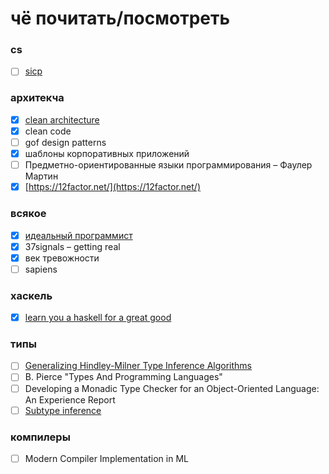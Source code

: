 # чё почитать/посмотреть

### cs
- [ ] [sicp](http://newstar.rinet.ru/~goga/sicp/sicp.pdf)

### архитекча
- [x] [clean architecture](https://www.twirpx.com/file/2334249/)
- [x] clean code
- [ ] gof design patterns
- [x] шаблоны корпоративных приложений
- [ ] Предметно-ориентированные языки программирования – Фаулер Мартин
- [x] [https://12factor.net/](https://12factor.net/)

### всякое
- [x] [идеальный программист](https://www.bambook.com/book/rus/idealnyiy-programmist-kak-stat-professionalom-razrabotki-po-1807659?gclid=CjwKCAiAhc7yBRAdEiwAplGxX9Cwg_yIGSStY8sw7SNaERhGAkY7A25BM2gPCuRqWA20vBVHF2C0VBoCP0QQAvD_BwE)
- [x] 37signals – getting real
- [x] век тревожности
- [ ] sapiens

### хаскель

- [x] [learn you a haskell for a great good](http://learnyouahaskell.com/)

### типы

- [ ] [Generalizing Hindley-Milner Type Inference Algorithms](http://citeseerx.ist.psu.edu/viewdoc/download?doi=10.1.1.18.9348&rep=rep1&type=pdf)
- [ ] B. Pierce "Types And Programming Languages"
- [ ] Developing a Monadic Type Checker for an
Object-Oriented Language: An Experience Report
- [ ] [Subtype inference](https://blog.polybdenum.com/2020/07/04/subtype-inference-by-example-part-1-introducing-cubiml.html)

### компилеры
- [ ] Modern Compiler Implementation in ML
